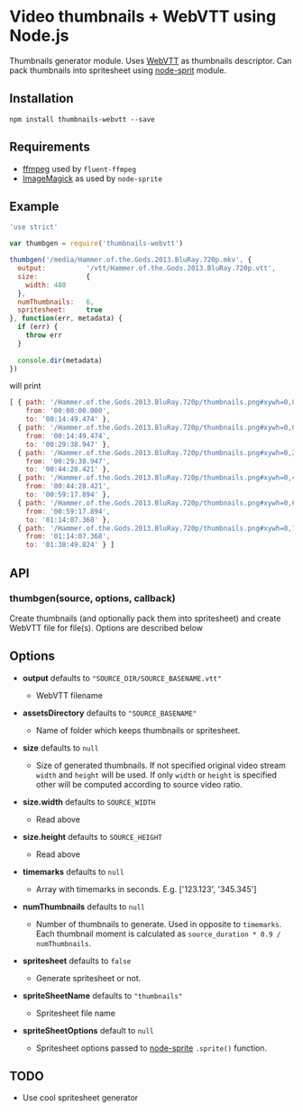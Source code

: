 # Video thumbnails + WebVTT using Node.js

Thumbnails generator module. Uses [WebVTT](http://dev.w3.org/html5/webvtt/) as thumbnails descriptor. Can pack thumbnails into spritesheet using [node-sprit]() module.

## Installation

    npm install thumbnails-webvtt --save

## Requirements

* [ffmpeg](https://www.ffmpeg.org/) used by `fluent-ffmpeg` 
* [ImageMagick](http://www.imagemagick.org/) as used by `node-sprite`

## Example

```javascript
'use strict'

var thumbgen = require('thumbnails-webvtt')

thumbgen('/media/Hammer.of.the.Gods.2013.BluRay.720p.mkv', {
  output:          '/vtt/Hammer.of.the.Gods.2013.BluRay.720p.vtt',
  size:            {
    width: 480
  },
  numThumbnails:   6,
  spritesheet:     true
}, function(err, metadata) {
  if (err) {
    throw err
  }
  
  console.dir(metadata)
})
```

will print

```javascript
[ { path: '/Hammer.of.the.Gods.2013.BluRay.720p/thumbnails.png#xywh=0,808,480,200',
    from: '00:00:00.000',
    to: '00:14:49.474' },
  { path: '/Hammer.of.the.Gods.2013.BluRay.720p/thumbnails.png#xywh=0,0,480,200',
    from: '00:14:49.474',
    to: '00:29:38.947' },
  { path: '/Hammer.of.the.Gods.2013.BluRay.720p/thumbnails.png#xywh=0,202,480,200',
    from: '00:29:38.947',
    to: '00:44:28.421' },
  { path: '/Hammer.of.the.Gods.2013.BluRay.720p/thumbnails.png#xywh=0,404,480,200',
    from: '00:44:28.421',
    to: '00:59:17.894' },
  { path: '/Hammer.of.the.Gods.2013.BluRay.720p/thumbnails.png#xywh=0,606,480,200',
    from: '00:59:17.894',
    to: '01:14:07.368' },
  { path: '/Hammer.of.the.Gods.2013.BluRay.720p/thumbnails.png#xywh=0,1010,480,200',
    from: '01:14:07.368',
    to: '01:38:49.824' } ]
```

## API

### thumbgen(source, options, callback)

Create thumbnails (and optionally pack them into spritesheet) and create WebVTT file for file(s). Options are described below

## Options

* **output** defaults to `"SOURCE_DIR/SOURCE_BASENAME.vtt"`

    * WebVTT filename

* **assetsDirectory** defaults to `"SOURCE_BASENAME"`

    * Name of folder which keeps thumbnails or spritesheet.

* **size** defaults to `null`

    * Size of generated thumbnails. If not specified original video stream `width` and `height` will be used. If only `width` or `height` is specified other will be computed according to source video ratio.

* **size.width** defaults to `SOURCE_WIDTH`  

    * Read above

* **size.height** defaults to `SOURCE_HEIGHT`  

    * Read above

* **timemarks** defaults to `null`

    * Array with timemarks in seconds. E.g. ['123.123', '345.345']

* **numThumbnails** defaults to `null`

    * Number of thumbnails to generate. Used in opposite to `timemarks`. Each thumbnail moment is calculated as `source_duration * 0.9 / numThumbnails`.

* **spritesheet** defaults to `false`

    * Generate spritesheet or not.

* **spriteSheetName** defaults to `"thumbnails"`

    * Spritesheet file name

* **spriteSheetOptions** default to `null`

    * Spritesheet options passed to [node-sprite](https://github.com/naltatis/node-sprite#options) `.sprite()` function.

## TODO

* Use cool spritesheet generator
